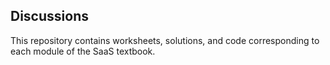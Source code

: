 ## Discussions

This repository contains worksheets, solutions, and code corresponding to each module of the SaaS textbook.
